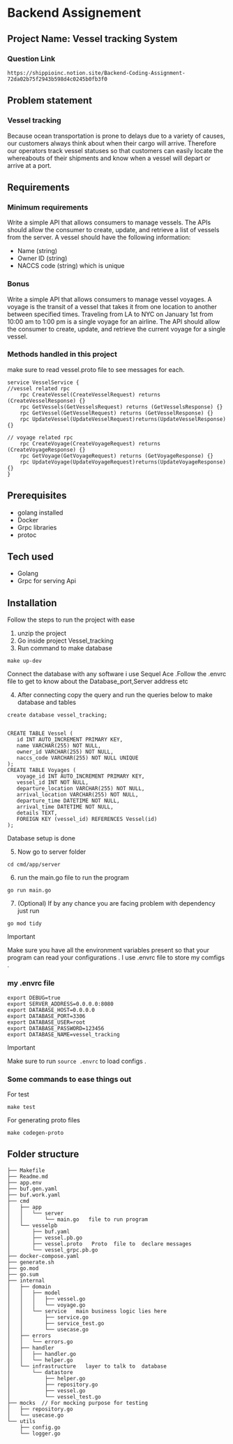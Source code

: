 # Backend Assignement
## Project Name: Vessel tracking System
### Question Link
```
https://shippioinc.notion.site/Backend-Coding-Assignment-72da02b75f2943b598d4c0245b0fb3f0
```
##  Problem statement
### Vessel tracking

Because ocean transportation is prone to delays due to a variety of causes, our customers always think about when their cargo will arrive. Therefore our operators track vessel statuses so that customers can easily locate the whereabouts of their shipments and know when a vessel will depart or arrive at a port.

## Requirements
### Minimum requirements

Write a simple API that allows consumers to manage vessels. The APIs should allow the consumer to create, update, and retrieve a list of vessels from the server. A vessel should have the following information:

- Name (string)
- Owner ID (string)
- NACCS code (string) which is unique

### Bonus
Write a simple API that allows consumers to manage vessel voyages. A voyage is the transit of a vessel that takes it from one location to another between specified times. Traveling from LA to NYC on January 1st from 10:00 am to 1:00 pm is a single voyage for an airline. The API should allow the consumer to create, update, and retrieve the current voyage for a single vessel.

### Methods handled in this project
make sure to read vessel.proto file to see messages for each.
```
service VesselService {
//vessel related rpc
    rpc CreateVessel(CreateVesselRequest) returns (CreateVesselResponse) {}
    rpc GetVessels(GetVesselsRequest) returns (GetVesselsResponse) {}
    rpc GetVessel(GetVesselRequest) returns (GetVesselResponse) {}
    rpc UpdateVessel(UpdateVesselRequest)returns(UpdateVesselResponse){}

// voyage related rpc
    rpc CreateVoyage(CreateVoyageRequest) returns (CreateVoyageResponse) {}
    rpc GetVoyage(GetVoyageRequest) returns (GetVoyageResponse) {}
    rpc UpdateVoyage(UpdateVoyageRequest)returns(UpdateVoyageResponse){}
}
```

## Prerequisites
- golang installed
- Docker
- Grpc libraries
- protoc

## Tech used
- Golang
- Grpc for serving Api

## Installation
Follow the steps to run the project with ease
1) unzip the project
2) Go inside project Vessel_tracking
3) Run command to make database

```
make up-dev
```
 Connect the database with any software i use Sequel Ace  .Follow the .envrc file to get to know about the Database_port,Server address etc

 4) After connecting copy the query and run the queries below to make database and tables
 ```
 create database vessel_tracking;
 ```
 ```

 CREATE TABLE Vessel (
    id INT AUTO_INCREMENT PRIMARY KEY,
    name VARCHAR(255) NOT NULL,
    owner_id VARCHAR(255) NOT NULL,
    naccs_code VARCHAR(255) NOT NULL UNIQUE
);
CREATE TABLE Voyages (
    voyage_id INT AUTO_INCREMENT PRIMARY KEY,
    vessel_id INT NOT NULL,
    departure_location VARCHAR(255) NOT NULL,
    arrival_location VARCHAR(255) NOT NULL,
    departure_time DATETIME NOT NULL,
    arrival_time DATETIME NOT NULL,
    details TEXT,
    FOREIGN KEY (vessel_id) REFERENCES Vessel(id)
);
 ```
 Database setup is done

5) Now go to server folder
```
cd cmd/app/server
```
6) run the main.go file to run the program
```
go run main.go
```

7) (Optional) If by any chance you are facing problem with dependency just run
```
go mod tidy
```

> [!IMPORTANT]
> Make sure you have all the environment variables present so that your program can read your configurations . I use .envrc file to store my comfigs .
### my .envrc file
```
export DEBUG=true
export SERVER_ADDRESS=0.0.0.0:8080
export DATABASE_HOST=0.0.0.0
export DATABASE_PORT=3306
export DATABASE_USER=root
export DATABASE_PASSWORD=123456
export DATABASE_NAME=vessel_tracking
```
> [!IMPORTANT]
> Make sure to run ```source .envrc``` to load configs  .


### Some commands to ease things out
For test
```
make test
```
For generating proto files
```
make codegen-proto
```

## Folder structure
```
├── Makefile
├── Readme.md
├── app.env
├── buf.gen.yaml
├── buf.work.yaml
├── cmd
│   ├── app
│   │   └── server
│   │       └── main.go   file to run program
│   └── vesselpb
│       ├── buf.yaml
│       ├── vessel.pb.go
│       ├── vessel.proto   Proto  file to  declare messages
│       └── vessel_grpc.pb.go
├── docker-compose.yaml
├── generate.sh
├── go.mod
├── go.sum
├── internal
│   ├── domain
│   │   ├── model
│   │   │   ├── vessel.go
│   │   │   └── voyage.go
│   │   └── service   main business logic lies here
│   │       ├── service.go
│   │       ├── service_test.go
│   │       └── usecase.go
│   ├── errors
│   │   └── errors.go
│   ├── handler
│   │   ├── handler.go
│   │   └── helper.go
│   └── infrastructure   layer to talk to  database
│       └── datastore
│           ├── helper.go
│           ├── repository.go
│           ├── vessel.go
│           └── vessel_test.go
├── mocks  // For mocking purpose for testing
│   ├── repository.go
│   └── usecase.go
└── utils
    ├── config.go
    └── logger.go

```